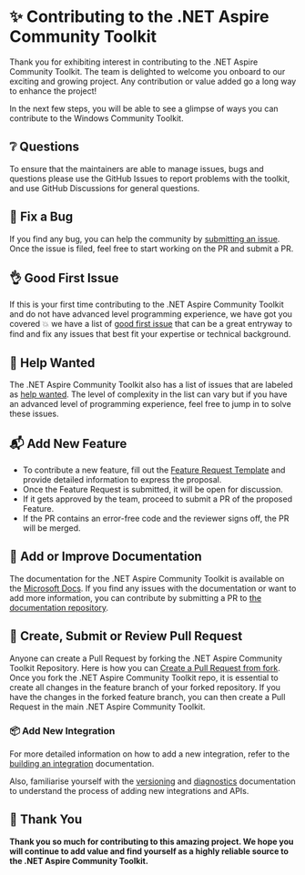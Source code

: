 # ✨ Contributing to the .NET Aspire Community Toolkit

Thank you for exhibiting interest in contributing to the .NET Aspire Community Toolkit. The team is delighted to welcome you onboard to our exciting and growing project. Any contribution or value added go a long way to enhance the project!

In the next few steps, you will be able to see a glimpse of ways you can contribute to the Windows Community Toolkit.

## ❔ Questions <a name="question"></a>

To ensure that the maintainers are able to manage issues, bugs and questions please use the GitHub Issues to report problems with the toolkit, and use GitHub Discussions for general questions.

## 🐛 Fix a Bug <a name="bug"></a>

If you find any bug, you can help the community by [submitting an issue](https://github.com/CommunityToolkit/Aspire/issues/new?template=bug_report.md&labels=bug+:bug:&title=[Bug]). Once the issue is filed, feel free to start working on the PR and submit a PR.

## 👌 Good First Issue <a name="issue"></a>

If this is your first time contributing to the .NET Aspire Community Toolkit and do not have advanced level programming experience, we have got you covered 💥 we have a list of [good first issue](https://github.com/CommunityToolkit/Aspire/labels/good%20first%20issue) that can be a great entryway to find and fix any issues that best fit your expertise or technical background.

## 🙋 Help Wanted <a name="help"></a>

The .NET Aspire Community Toolkit also has a list of issues that are labeled as [help wanted](https://github.com/CommunityToolkit/Aspire/labels/help%20wanted). The level of complexity in the list can vary but if you have an advanced level of programming experience, feel free to jump in to solve these issues.

## 📬 Add New Feature <a name="feature"></a>

-   To contribute a new feature, fill out the [Feature Request Template](https://github.com/CommunityToolkit/Aspire/issues/new?template=feature_request.md&labels=feature+request+:mailbox_with_mail:&title=[Feature]) and provide detailed information to express the proposal.
-   Once the Feature Request is submitted, it will be open for discussion.
-   If it gets approved by the team, proceed to submit a PR of the proposed Feature.
-   If the PR contains an error-free code and the reviewer signs off, the PR will be merged.

## 📝 Add or Improve Documentation <a name="docs"></a>

The documentation for the .NET Aspire Community Toolkit is available on the [Microsoft Docs](https://learn.microsoft.com/dotnet/aspire/community-toolkit/). If you find any issues with the documentation or want to add more information, you can contribute by submitting a PR to [the documentation repository](https://github.com/dotnet/docs-aspire).

## 🚀 Create, Submit or Review Pull Request <a name="pr"></a>

Anyone can create a Pull Request by forking the .NET Aspire Community Toolkit Repository. Here is how you can [Create a Pull Request from fork](https://help.github.com/en/github/collaborating-with-issues-and-pull-requests/creating-a-pull-request-from-a-fork). Once you fork the .NET Aspire Community Toolkit repo, it is essential to create all changes in the feature branch of your forked repository. If you have the changes in the forked feature branch, you can then create a Pull Request in the main .NET Aspire Community Toolkit.

### 📦 Add New Integration <a name="integration"></a>

For more detailed information on how to add a new integration, refer to the [building an integration](./docs/create-integration.md) documentation.

Also, familiarise yourself with the [versioning](./docs/versioning.md) and [diagnostics](./docs/diagnostics.md) documentation to understand the process of adding new integrations and APIs.

## 💙 Thank You

**Thank you so much for contributing to this amazing project. We hope you will continue to add value and find yourself as a highly reliable source to the .NET Aspire Community Toolkit.**
